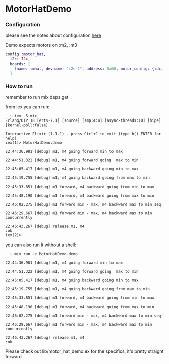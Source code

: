 # MotorHatDemo

### Configuration

please see the notes about configuration [here](https://github.com/matthewphilyaw/motor_hat/blob/252fcbd868406144b654932b75e4a2b8f16748fb/README.md) 

Demo expects motors on :m2, :m3
```elixir
config :motor_hat,
  i2c: I2c,
  boards: [
    [name: :mhat, devname: "i2c-1", address: 0x60, motor_config: {:dc, [:m2, :m3]}]
  ]
```

### How to run

remember to run mix deps.get

from Iex you can run:

```shell
  ~ iex -S mix
Erlang/OTP 18 [erts-7.1] [source] [smp:4:4] [async-threads:10] [hipe] [kernel-poll:false]

Interactive Elixir (1.1.1) - press Ctrl+C to exit (type h() ENTER for help)
iex(1)> MotorHatDemo.demo

22:44:36.981 [debug] m1, m4 going forward min to max

22:44:51.322 [debug] m1, m4 going forward going  max to min

22:45:05.417 [debug] m1, m4 going backward going min to max

22:45:19.755 [debug] m1, m4 going backward going from max to min

22:45:33.851 [debug] m1 forward, m4 backward going from min to max

22:45:48.190 [debug] m1 forward, m4 backward going from max to min

22:46:02.275 [debug] m1 forward min - max, m4 backward max to min seq

22:46:29.667 [debug] m1 forward min - max, m4 backward max to min concurrently

22:46:43.267 [debug] release m1, m4
:ok
iex(2)>
```

you can also run it without a shell:

```shell
  ~ mix run -e MotorHatDemo.demo

22:44:36.981 [debug] m1, m4 going forward min to max

22:44:51.322 [debug] m1, m4 going forward going  max to min

22:45:05.417 [debug] m1, m4 going backward going min to max

22:45:19.755 [debug] m1, m4 going backward going from max to min

22:45:33.851 [debug] m1 forward, m4 backward going from min to max

22:45:48.190 [debug] m1 forward, m4 backward going from max to min

22:46:02.275 [debug] m1 forward min - max, m4 backward max to min seq

22:46:29.667 [debug] m1 forward min - max, m4 backward max to min concurrently

22:46:43.267 [debug] release m1, m4
:ok
```

Please check out lib/motor_hat_demo.ex for the specifics, it's pretty straight forward
